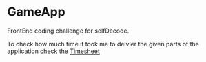 # GameApp
FrontEnd coding challenge for selfDecode.

To check how much time it took me to delvier the given parts of the application check the [Timesheet](TIMESHEET.md)